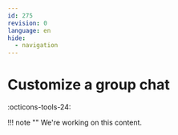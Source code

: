 ```yaml
---
id: 275
revision: 0
language: en
hide:
  - navigation
---
```


# Customize a group chat

 :octicons-tools-24:

!!! note ""
     We're working on this content.

